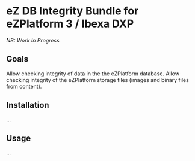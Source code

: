 eZ DB Integrity Bundle for eZPlatform 3 / Ibexa DXP
===================================================

*NB: Work In Progress*

Goals
-----

Allow checking integrity of data in the the eZPlatform database.
Allow checking integrity of the eZPlatform storage files (images and binary files from content).

Installation
------------
...

Usage
-----
...
